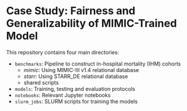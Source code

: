 # Case Study: Fairness and Generalizability of MIMIC-Trained Model 

This repository contains four main directories:

- `benchmarks`: Pipeline to construct in-hospital mortality (IHM) cohorts
    - *mimic*: Using MIMIC-III v1.4 relational database
    - *starr*: Using STARR_DE relational database
    - shared scripts
- `models`: Training, testing and evaluation protocols
- `notebooks`: Relevant Jupyter notebooks 
- `slurm_jobs`: SLURM scripts for training the models





